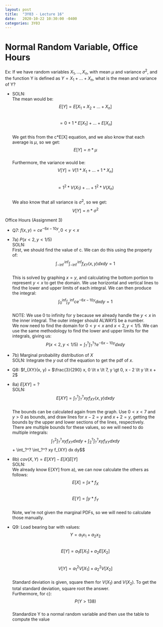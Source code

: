 ```yaml
---
layout: post
title:  "3Y03 - Lecture 16"
date:   2020-10-22 10:30:00 -0400
categories: 3Y03
---
```


Normal Random Variable, Office Hours
===

Ex: If we have random variables $X_1, ..., X_n$, with mean $\mu$ and variance $\sigma^2$, and the function Y is defined as $Y = X_1 + ... + X_n$, what is the mean and variance of Y?  
- SOLN:  
The mean would be:  
$$E[Y] = E[X_1 + X_2 + ... + X_n]$$  
$$= 0 + 1*E[X_1] + ... + E[X_n]$$  
We get this from the c*E[X] equation, and we also know that each average is $\mu$, so we get:  
$$E[Y] = n*\mu$$  
Furthermore, the variance would be:  
$$V[Y] = V[1*X_1 + ... + 1*X_n]$$  
$$= 1^2 * V(X_1) + ... + 1^2 * V(X_n)$$  
We also know that all variance is $\sigma^2$, so we get:  
$$V[Y] = n*\sigma^2$$

Office Hours (Assignment 3)
- Q7: $f(x, y) = ce^{-6x-10y}, 0 \lt y \lt x$
- 7a) $P(x \lt 2, y \lt 1/5)$  
SOLN:  
First, we should find the value of c. We can do this using the property of:  
$$\int_{-\inf}^{\inf} \int_{-\inf}^{\inf} f_{XY}(x, y) dx dy = 1$$  
This is solved by graphing $x = y$, and calculating the bottom portion to represent $y \lt x$ to get the domain. We use horizontal and vertical lines to find the lower and upper limits of each integral. We can then produce the integral:  
$$\int_0^{\inf} \int_y^{\inf} ce^{-6x-10y} dx dy = 1$$  
NOTE: We use 0 to infinity for y because we already handle the $y \lt x$ in the inner integral. The outer integer should ALWAYS be a number.  
We now need to find the domain for $0 \lt y \lt x$ and $x \lt 2, y \lt 1/5$. We can use the same methodology to find the lower and upper limits for the integrals, giving us:  
$$P(x \lt 2, y \lt 1/5) = \int_?^? \int_?^? ?e^{-6x-10y} dx dy$$
- 7b) Marginal probability distribution of *X*  
SOLN: 
Integrate the *y* out of the equation to get the pdf of *x*.

- Q8: $f_{XY}(x, y) = $\frac{3}{290} x, 0 \lt x \lt 7, y \gt 0, x - 2 \lt y \lt x + 2$  
- 8a) $E[XY] = ?$  
SOLN:  
$$E[XY] = \int_?^? \int_?^? xy f_{XY}(x, y) dx dy$$  
The bounds can be calculated again from the graph. Use $0 \lt x \lt 7$ and $y \gt 0$ as bounds, and draw lines for $x-2 = y$ and $x+2 = y$, getting the bounds by the upper and lower sections of the lines, respectively.  
There are multiple bounds for these values, so we will need to do multiple integrals:  
$$\int_?^2 \int_?^? xy f_{XY} dx dy + \int_2^? \int_?^? xy f_{XY} dx dy$$ +
\int_?^? \int_?^? xy f_{XY} dx dy$$
- 8b) $cov(X, Y) = E[XY] - E[X] E[Y]$  
SOLN:  
We already know E[XY] from a), we can now calculate the others as follows:  
$$E[X] = \int x * f_X$$  
$$E[Y] = \int y * f_Y$$  
Note, we're not given the marginal PDFs, so we will need to calculate those manually. 

- Q9: Load bearing bar with values:  
$$Y = a_1x_1 + a_2x_2$$  
$$E[Y] = a_1 E[X_1] + a_2 E[X_2]$$  
$$V[Y] = a_1^2 V[X_1] + a_2^2 V[X_2]$$  
Standard deviation is given, square them for $V(X_1)$ and $V(X_2)$. To get the total standard deviation, square root the answer.  
Furthermore, for c):  
$$P(Y > 138)$$  
Standardize Y to a normal random variable and then use the table to compute the value